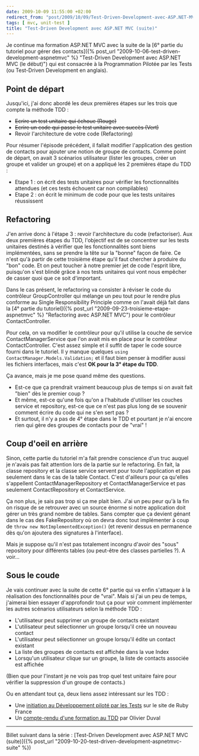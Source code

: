 ```yaml
---
date: 2009-10-09 11:55:00 +02:00
redirect_from: "post/2009/10/09/Test-Driven-Development-avec-ASP.NET-MVC-(suite)"
tags: [ mvc, unit-test ]
title: "Test-Driven Development avec ASP.NET MVC (suite)"
---
```


Je continue ma formation ASP.NET MVC avec la suite de la [6°
partie du tutoriel pour gérer des contacts]({% post_url "2009-10-06-test-driven-development-aspnetmvc" %} "Test-Driven Development avec ASP.NET MVC (le début)") qui est consacrée à la
Programmation Pilotée par les Tests (ou Test-Driven Development en
anglais).

## Point de départ

Jusqu'ici, j'ai donc abordé les deux premières étapes sur les trois que
compte la méthode TDD :

* <s>Ecrire un test unitaire qui échoue (Rouge)</s>
* <s>Ecrire un code qui passe le test unitaire avec succès
(Vert)</s>
* Revoir l'architecture de votre code (Refactoring)

Pour résumer l'épisode précédent, il fallait modifier l'application des
gestion de contacts pour ajouter une notion de groupe de contacts. Comme point
de départ, on avait 3 scénarios utilisateur (lister les groupes, créer un
groupe et valider un groupe) et on a appliqué les 2 premières étape du
TDD :

* Etape 1 : on écrit des tests unitaires pour vérifier les
fonctionnalités attendues (et ces tests échouent car non compilables)
* Etape 2 : on écrit le minimum de code pour que les tests unitaires
réussissent

## Refactoring

J'en arrive donc à l'étape 3 : revoir l'architecture du code
(refactoriser). Aux deux premières étapes du TDD, l'objectif est de se
concentrer sur les tests unitaires destinés à vérifier que les fonctionnalités
sont biens implémentées, sans se prendre la tête sur la "bonne" façon de faire.
Ce n'est qu'à partir de cette troisième étape qu'il faut chercher à produire du
"bon" code. Et on peut toucher à notre premier jet de code l'esprit libre,
puisqu'on s'est blindé grâce à nos tests unitaires qui vont nous empêcher de
casser quoi que ce soit d'important.

Dans le cas présent, le refactoring va consister à réviser le code du
contrôleur GroupController qui mélange un peu tout pour le rendre plus conforme
au Single Responsibility Principle comme on l'avait déjà fait dans la [4° partie du tutoriel]({% post_url "2009-09-23-troisieme-etape-aspnetmvc" %} "Refactoring avec ASP.NET MVC")
pour le contrôleur ContactController.

Pour cela, on va modifier le contrôleur pour qu'il utilise la couche de
service ContactManagerService que l'on avait mis en place pour le contrôleur
ContactController. C'est assez simple et il suffit de taper le code source
fourni dans le tutoriel. Il y manque quelques `using
ContactManager.Models.Validation;` et il faut bien penser à modifier
aussi les fichiers interfaces, mais c'est **OK pour la 3° étape du
TDD**.

Ça avance, mais je me pose quand même des questions.

* Est-ce que ça prendrait vraiment beaucoup plus de temps si on avait fait
"bien" dès le premier coup ?
* Et même, est-ce qu'une fois qu'on a l'habitude d'utiliser les couches
service et repository, est-ce que ce n'est pas plus long de se souvenir comment
écrire du code qui ne s'en sert pas ?
* Et surtout, il n'y a pas de 4° étape dans le TDD et pourtant je n'ai encore
rien qui gère des groupes de contacts pour de "vrai" !

## Coup d'oeil en arrière

Sinon, cette partie du tutoriel m'a fait prendre conscience d'un truc auquel
je n'avais pas fait attention lors de la partie sur le refactoring. En fait, la
classe repository et la classe service servent pour toute l'application et pas
seulement dans le cas de la table Contact. C'est d'ailleurs pour ça qu'elles
s'appellent ContactManagerRepository et ContactManagerService et pas seulement
ContactRepository et ContactService.

Ça non plus, je sais pas trop si ça me plait bien. J'ai un peu peur qu'à la
fin on risque de se retrouver avec un source énorme si notre application doit
gérer un très grand nombre de tables. Sans compter que ça devient génant dans
le cas des FakeRepository où on devra donc tout implémenter à coup de
`throw new NotImplementedException()` (et revenir dessus en
permanence dès qu'on ajoutera des signatures à l'interface).

Mais je suppose qu'il n'est pas totalement incongru d'avoir des "sous"
repository pour différents tables (ou peut-être des classes partielles ?). A
voir...

## Sous le coude

Je vais continuer avec la suite de cette 6° partie qui va enfin s'attaquer à
la réalisation des fonctionnalités pour de "vrai". Mais si j'ai un peu de
temps, j'aimerai bien essayer d'approfondir tout ça pour voir comment
implémenter les autres scénarios utilisateurs selon la méthode TDD :

* L'utilisateur peut supprimer un groupe de contacts existant
* L'utilisateur peut sélectionner un groupe lorsqu'il crée un nouveau
contact
* L'utilisateur peut sélectionner un groupe lorsqu'il édite un contact
existant
* La liste des groupes de contacts est affichée dans la vue Index
* Lorsqu'un utilisateur clique sur un groupe, la liste de contacts associée
est affichée

(Bien que pour l'instant je ne vois pas trop quel test unitaire faire pour
vérifier la suppression d'un groupe de contacts.)

Ou en attendant tout ça, deux liens assez intéressant sur les TDD :

* Une [initiation au Développement piloté par les Tests](http://www.rubyfrance.org/documentations/tdd/) sur le site de Ruby
France
* Un [compte-rendu d'une formation au TDD](http://blog.olivier-duval.info/?post/2008/09/29/TDD-integration-continue) par Olivier Duval

---
Billet suivant dans la série : [Test-Driven Development avec ASP.NET MVC (suite)]({% post_url "2009-10-20-test-driven-development-aspnetmvc-suite" %})
